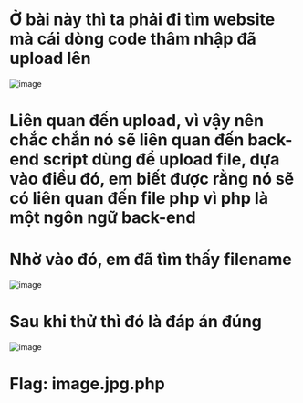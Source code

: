 # Ở bài này thì ta phải đi tìm website mà cái dòng code thâm nhập đã upload lên

![image](https://github.com/anhshidou/EHCCTFTraining/assets/120787381/dae86243-5906-4836-877f-01c50a293d10)

# Liên quan đến upload, vì vậy nên chắc chắn nó sẽ liên quan đến back-end script dùng để upload file, dựa vào điều đó, em biết được rằng nó sẽ có liên quan đến file php vì php là một ngôn ngữ back-end

# Nhờ vào đó, em đã tìm thấy filename

![image](https://github.com/anhshidou/EHCCTFTraining/assets/120787381/52205e50-a9a4-478d-bb77-2815ede378fb)

# Sau khi thử thì đó là đáp án đúng

![image](https://github.com/anhshidou/EHCCTFTraining/assets/120787381/1ddd2af2-79de-4d40-87c7-cdcec679c7cd)

# Flag: image.jpg.php
